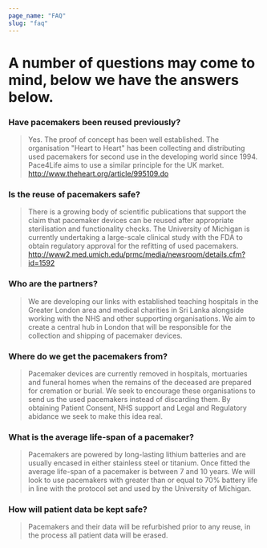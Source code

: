 ```yaml
---
page_name: "FAQ"
slug: "faq"
---
```


# A number of questions may come to mind, below we have the answers below.

### **Have pacemakers been reused previously?**

> Yes. The proof of concept has been well established. The organisation "Heart to Heart" has been collecting and distributing used pacemakers for second use in the developing world since 1994. Pace4Life aims to use a similar principle for the UK market. http://www.theheart.org/article/995109.do

### **Is the reuse of pacemakers safe?**

> There is a growing body of scientific publications that support the claim that pacemaker devices can be reused after appropriate sterilisation and functionality checks. The University of Michigan is currently undertaking a large-scale clinical study with the FDA to obtain regulatory approval for the refitting of used pacemakers. http://www2.med.umich.edu/prmc/media/newsroom/details.cfm?id=1592

### **Who are the partners?**

> We are developing our links with established teaching hospitals in the Greater London area and medical charities in Sri Lanka alongside working with the NHS and other supporting organisations. We aim to create a central hub in London that will be responsible for the collection and shipping of pacemaker devices.

### **Where do we get the pacemakers from?**

> Pacemaker devices are currently removed in hospitals, mortuaries and funeral homes when the remains of the deceased are prepared for cremation or burial. We seek to encourage these organisations to send us the used pacemakers instead of discarding them. By obtaining Patient Consent, NHS support and Legal and Regulatory abidance we seek to make this idea real.

### **What is the average life-span of a pacemaker?**

> Pacemakers are powered by long-lasting lithium batteries and are usually encased in either stainless steel or titanium. Once fitted the average life-span of a pacemaker is between 7 and 10 years. We will look to use pacemakers with greater than or equal to 70% battery life in line with the protocol set and used by the University of Michigan.

### **How will patient data be kept safe?**

> Pacemakers and their data will be refurbished prior to any reuse, in the process all patient data will be erased.
